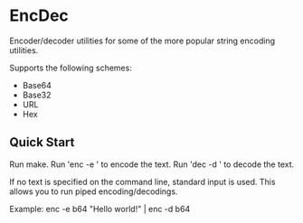 # EncDec

Encoder/decoder utilities for some of the more popular string
encoding utilities.

Supports the following schemes:
- Base64
- Base32
- URL
- Hex

## Quick Start

Run make.  Run 'enc -e <encoding> <text>' to encode the text.  Run 'dec -d <encoding> <text>' to decode the text.

If no text is specified on the command line, standard input is used.  This allows you to run piped encoding/decodings.

Example: enc -e b64 "Hello world!" | enc -d b64
